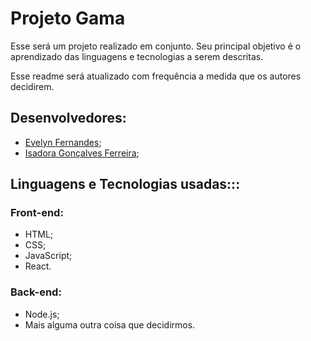 # Projeto Gama

Esse será um projeto realizado em conjunto. Seu principal objetivo é o aprendizado das linguagens e tecnologias a serem descritas.

Esse readme será atualizado com frequência a medida que os autores decidirem.

## Desenvolvedores:

* [Evelyn Fernandes](https://github.com/yoruwitch);
* [Isadora Gonçalves Ferreira](https://github.com/isa56);

## Linguagens e Tecnologias usadas:::

### Front-end:

* HTML; 
* CSS;
* JavaScript;
* React.

### Back-end:

* Node.js;
* Mais alguma outra coisa que decidirmos.
